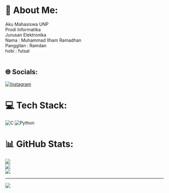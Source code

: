 # 💫 About Me:
Aku Mahasiswa UNP<br>Prodi Informatika<br>Jurusan Elektronika<br>Nama        : Muhammad Ilham Ramadhan<br>Panggilan : Ramdan<br>hobi            : futsal<br><br>


## 🌐 Socials:
[![Instagram](https://img.shields.io/badge/Instagram-%23E4405F.svg?logo=Instagram&logoColor=white)](https://instagram.com/ramdan_ilhm) 

# 💻 Tech Stack:
![C](https://img.shields.io/badge/c-%2300599C.svg?style=for-the-badge&logo=c&logoColor=white) ![Python](https://img.shields.io/badge/python-3670A0?style=for-the-badge&logo=python&logoColor=ffdd54)
# 📊 GitHub Stats:
![](https://github-readme-stats.vercel.app/api?username=broram&theme=dark&hide_border=false&include_all_commits=false&count_private=false)<br/>
![](https://github-readme-streak-stats.herokuapp.com/?user=broram&theme=dark&hide_border=false)<br/>
![](https://github-readme-stats.vercel.app/api/top-langs/?username=broram&theme=dark&hide_border=false&include_all_commits=false&count_private=false&layout=compact)

---
[![](https://visitcount.itsvg.in/api?id=broram&icon=0&color=0)](https://visitcount.itsvg.in)

<!-- Proudly created with GPRM ( https://gprm.itsvg.in ) -->
